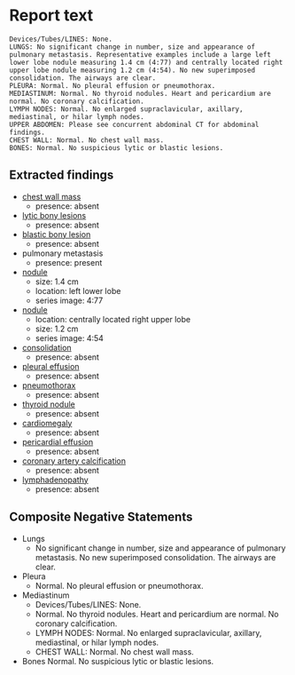 # Report text

```text
Devices/Tubes/LINES: None.
LUNGS: No significant change in number, size and appearance of pulmonary metastasis. Representative examples include a large left lower lobe nodule measuring 1.4 cm (4:77) and centrally located right upper lobe nodule measuring 1.2 cm (4:54). No new superimposed consolidation. The airways are clear.
PLEURA: Normal. No pleural effusion or pneumothorax.
MEDIASTINUM: Normal. No thyroid nodules. Heart and pericardium are normal. No coronary calcification.
LYMPH NODES: Normal. No enlarged supraclavicular, axillary, mediastinal, or hilar lymph nodes.
UPPER ABDOMEN: Please see concurrent abdominal CT for abdominal findings.
CHEST WALL: Normal. No chest wall mass.
BONES: Normal. No suspicious lytic or blastic lesions.
```

## Extracted findings

- [chest wall mass](../../definitions/hood/chest-wall.json)  
  - presence: absent
- [lytic bony lesions](../../definitions/hood/lytic-lesion.md)
  - presence: absent
- [blastic bony lesion](../../definitions/hood/sclerotic-lesion.md)
  - presence: absent
- pulmonary metastasis
  - presence: present
- [nodule](../../definitions/hood/adrenal-nodule.json)
  - size: 1.4 cm
  - location: left lower lobe
  - series image: 4:77
- [nodule](../../definitions/hood/adrenal-nodule.json)
  - location: centrally located right upper lobe
  - size: 1.2 cm
  - series image: 4:54
- [consolidation](../../definitions/smartreporting/consolidation.txt)
  - presence: absent
- [pleural effusion](../../definitions/hood/pleural-effusion.json)
  - presence: absent
- [pneumothorax](../../definitions/hood/pneumothorax.json)
  - presence: absent
- [thyroid nodule](../../definitions/hood/thyroid_nodule.json)
  - presence: absent
- [cardiomegaly](../../definitions/upmedic/Cardiomegaly.cde.md)
  - presence: absent
- [pericardial effusion](../../definitions/hood/pericardial-effusion.json)
  - presence: absent
- [coronary artery calcification](../../definitions/nuance/coronary_calcifications.txt)
  - presence: absent
- [lymphadenopathy](../../definitions/hood/mediastinal-lymph-nodes.json)
  - presence: absent

## Composite Negative Statements

- Lungs
  - No significant change in number, size and appearance of pulmonary metastasis. No new superimposed consolidation. The airways are clear.
- Pleura
  - Normal. No pleural effusion or pneumothorax.
- Mediastinum
  - Devices/Tubes/LINES: None.
  - Normal. No thyroid nodules. Heart and pericardium are normal. No coronary calcification.
  - LYMPH NODES: Normal. No enlarged supraclavicular, axillary, mediastinal, or hilar lymph nodes.
  - CHEST WALL: Normal. No chest wall mass.
- Bones
Normal. No suspicious lytic or blastic lesions.
